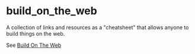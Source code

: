 # build_on_the_web
A collection of links and resources as a "cheatsheet" that allows anyone to build things on the web.

See [Build On The Web](https://build-on-the-web.netlify.com/)

